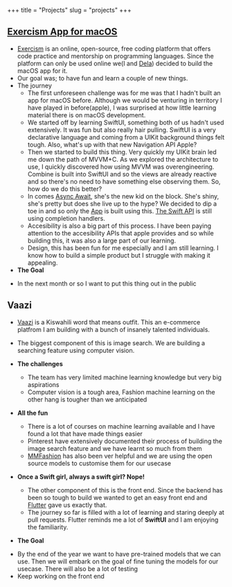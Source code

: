 +++
title = "Projects"
slug = "projects"
+++

## [Exercism App for macOS](https://github.com/apps-fab)
* [Exercism](https://exercism.org/dashboard) is an online, open-source, free coding platform that offers code practice and mentorship on programming languages. Since the platform can only be used online we(I and [Dela](https://github.com/savekirk)) decided to build the macOS app for it.
* Our goal was; to have fun and learn a couple of new things. 
* The journey 
    - The first unforeseen challenge was for me was that I hadn't built an app for macOS before. Although we would be venturing in territory I have played in before(apple), I was surprised at how little learning material there is on macOS development.
    - We started off by learning SwiftUI, something both of us hadn't used extensively. It was fun but also really hair pulling. SwiftUI is a very declarative language and coming from a UIKit background things felt tough. Also, what's up with that new Navigation API Apple? 
    - Then we started to build this thing. Very quickly my UIKit brain led me down the path of MVVM+C. As we explored the architecture to use, I quickly discovered how using MVVM was overengineering. Combine is built into SwiftUI and so the views are already reactive and so there's no need to have something else observing them. So, how do we do this better? 
    - In comes [Async Await](https://docs.swift.org/swift-book/documentation/the-swift-programming-language/concurrency), she's the new kid on the block. She's shiny, she's pretty but does she live up to the hype? We decided to dip a toe in and so only the [App](https://github.com/apps-fab/exercism-app) is built using this.
    [The Swift API](https://github.com/apps-fab/ExercismSwift) is still using completion handlers. 
    - Accesibility is also a big part of this process. I have been paying attention to the accesibility APIs that apple provides and so while building this, it was also a large part of our learning.
    - Design, this has been fun for me especially and I am still learning. I know how to build a simple product but I struggle with making it appealing. 
* **The Goal**
- In the next month or so I want to put this thing out in the public 


## Vaazi
* [Vaazi](https://github.com/vaazi) is a Kiswahili word that means outfit. This an e-commerce platfrom I am building with a bunch of insanely talented individuals. 
* The biggest component of this is image search. We are building a searching feature using computer vision. 

* **The challenges**
    - The team has very limited machine learning knowledge but very big aspirations 
    - Computer vision is a tough area, Fashion machine learning on the other hang is tougher than we anticipated
* **All the fun**
    - There is a lot of courses on machine learning available and I have found a lot that have made things easier 
    - Pinterest have extensively documented their process of building the image search feature and we have learnt so much from them 
    - [MMFashion](https://github.com/open-mmlab/mmfashion/tree/master) has also been ver helpful and we are using the open source models to customise them for our usecase 

* **Once a Swift girl, always a swift girl? Nope!**
    *  The other component of this is the front end. Since the backend has been so tough to build we wanted to get an easy front end and [Flutter](https://flutter.dev/) gave us exactly that.
    *  The journey so far is filled with a lot of learning and staring deeply at pull requests. Flutter reminds me a lot of **SwiftUI** and I am enjoying the familiarity.

* **The Goal** 
- By the end of the year we want to have pre-trained models that we can use. Then we will embark on the goal of fine tuning the models for our usecase. There will also be a lot of testing 
- Keep working on the front end 